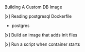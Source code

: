 Building A Custom DB Image

[x] Reading postgresql Dockerfile
  - postgres

[x] Build an image that adds init files

[x] Run a script when container starts
  

